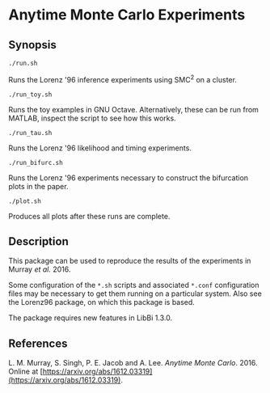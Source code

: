 Anytime Monte Carlo Experiments
===============================

Synopsis
--------

    ./run.sh
    
Runs the Lorenz '96 inference experiments using SMC$^2$ on a cluster.

    ./run_toy.sh

Runs the toy examples in GNU Octave. Alternatively, these can be run from MATLAB, inspect the script to see how this works.

    ./run_tau.sh
    
Runs the Lorenz '96 likelihood and timing experiments.

    ./run_bifurc.sh
    
Runs the Lorenz '96 experiments necessary to construct the bifurcation plots in the paper.

    ./plot.sh
    
Produces all plots after these runs are complete.


Description
-----------

This package can be used to reproduce the results of the experiments in Murray *et al.* 2016.

Some configuration of the `*.sh` scripts and associated `*.conf` configuration files may be necessary to get them running on a particular system. Also see the Lorenz96 package, on which this package is based.

The package requires new features in LibBi 1.3.0.


References
----------

L. M. Murray, S. Singh, P. E. Jacob and A. Lee. *Anytime Monte Carlo*. 2016. Online at [https://arxiv.org/abs/1612.03319](https://arxiv.org/abs/1612.03319).
